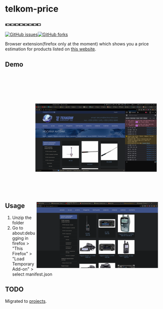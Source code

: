 # telkom-price
### 💶💷💴💵💶💷💴💵
[![GitHub issues](https://img.shields.io/github/issues/confestim/telkom-price?style=flat-square)](https://github.com/confestim/telkom-price/issues)[![GitHub forks](https://img.shields.io/github/forks/confestim/telkom-price?style=flat-square)](https://github.com/confestim/telkom-price/network)  
 

Browser extension(firefox only at the moment) which shows you a price estimation for products listed on [this website](http://telcom-eng.com/).

## Demo
<img src="demo/demo_1.png" width="400px" alt="1" style="float:left; padding: 100px"/><img src="demo/demo_2.png" width="400ox" alt="2" style="float:right"/>   

## Usage
1. Unzip the folder
2. Go to about:debugging in firefox > "This Firefox" > "Load Temporary Add-on" > select manifest.json
 
## TODO
Migrated to [projects](https://github.com/confestim/telkom-price/projects).
